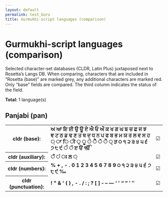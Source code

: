 ```yaml
---
layout: default
permalink: test_Guru
title: Gurmukhi-script languages (comparison)
---
```


# Gurmukhi-script languages (comparison)

Selected character-set databases (CLDR, Latin Plus) juxtaposed next to Rosetta’s Langs DB. When comparing, characters that are included in “Rosetta (base)” are marked grey, any additional characters are marked red. Only “base” fields are compared. The third column indicates the status of the field.

**Total:** 1 language(s)

## Panjabi (pan)

<table>
 <tr><th>cldr (base):</th><td><strong>ਅ</strong> <strong>ਆ</strong> <strong>ਇ</strong> <strong>ਈ</strong> <strong>ਉ</strong> <strong>ਊ</strong> <strong>ਏ</strong> <strong>ਐ</strong> <strong>ਓ</strong> <strong>ਔ</strong> <strong>ਕ</strong> <strong>ਖ</strong> <strong>ਗ</strong> <strong>ਘ</strong> <strong>ਙ</strong> <strong>ਚ</strong> <strong>ਛ</strong> <strong>ਜ</strong> <strong>ਝ</strong> <strong>ਞ</strong> <strong>ਟ</strong> <strong>ਠ</strong> <strong>ਡ</strong> <strong>ਢ</strong> <strong>ਣ</strong> <strong>ਤ</strong> <strong>ਥ</strong> <strong>ਦ</strong> <strong>ਧ</strong> <strong>ਨ</strong> <strong>ਪ</strong> <strong>ਫ</strong> <strong>ਬ</strong> <strong>ਭ</strong> <strong>ਮ</strong> <strong>ਯ</strong> <strong>ਰ</strong> <strong>ਲ</strong> <strong>ਵ</strong> <strong>ਸ</strong> <strong>ਹ</strong> <strong>਼</strong> <strong>ਾ</strong> <strong>ਿ</strong> <strong>ੀ</strong> <strong>ੁ</strong> <strong>ੂ</strong> <strong>ੇ</strong> <strong>ੈ</strong> <strong>ੋ</strong> <strong>ੌ</strong> <strong>੍</strong> <strong>ੜ</strong> <strong>੦</strong> <strong>੧</strong> <strong>੨</strong> <strong>੩</strong> <strong>੪</strong> <strong>੫</strong> <strong>੬</strong> <strong>੭</strong> <strong>੮</strong> <strong>੯</strong> <strong>ੰ</strong> <strong>ੱ</strong> <strong>ੲ</strong> <strong>ੳ</strong> <strong>ੴ</strong> </td><td>☑︎</td></tr>
<tr><th>cldr (auxiliary):</th><td><strong>ਁ</strong> <strong>ਂ</strong> <strong>ਃ</strong> <strong>ਲ</strong> <strong>਼</strong> <strong>‌</strong> <strong>‍</strong> </td><td>☑︎</td></tr>
<tr><th>cldr (numbers):</th><td><strong>%</strong> <strong>+</strong> <strong>,</strong> <strong>-</strong> <strong>.</strong> <strong>0</strong> <strong>1</strong> <strong>2</strong> <strong>3</strong> <strong>4</strong> <strong>5</strong> <strong>6</strong> <strong>7</strong> <strong>8</strong> <strong>9</strong> <strong>੦</strong> <strong>੧</strong> <strong>੨</strong> <strong>੩</strong> <strong>੪</strong> <strong>੫</strong> <strong>੬</strong> <strong>੭</strong> <strong>੮</strong> <strong>੯</strong> <strong>‰</strong> </td><td>☑︎</td></tr>
<tr><th>cldr (punctuation):</th><td><strong>!</strong> <strong>"</strong> <strong>&</strong> <strong>'</strong> <strong>(</strong> <strong>)</strong> <strong>,</strong> <strong>-</strong> <strong>.</strong> <strong>/</strong> <strong>:</strong> <strong>;</strong> <strong>?</strong> <strong>[</strong> <strong>]</strong> <strong>‐</strong> <strong>–</strong> <strong>—</strong> <strong>‘</strong> <strong>’</strong> <strong>“</strong> <strong>”</strong> <strong>′</strong> <strong>″</strong> </td><td>☑︎</td></tr>
 </table>


